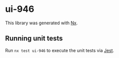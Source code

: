 # ui-946

This library was generated with [Nx](https://nx.dev).

## Running unit tests

Run `nx test ui-946` to execute the unit tests via [Jest](https://jestjs.io).
